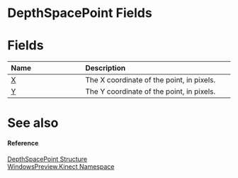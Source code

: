 DepthSpacePoint Fields  
======================  

<span id="publicfieldsSection"></span>

Fields  
======  

<table>
<colgroup>
<col width="30%" />
<col width="60%" />
</colgroup>
<thead>
<tr class="header">
<th align="left">Name</th>
<th align="left">Description</th>
</tr>
</thead>
<tbody>
<tr class="odd">
<td align="left"><a href="DepthSpacePoint_Fields/X_Field.md">X</a></td>
<td align="left">The X coordinate of the point, in pixels.</td>
</tr>
<tr class="even">
<td align="left"><a href="DepthSpacePoint_Fields/Y_Field.md">Y</a></td>
<td align="left">The Y coordinate of the point, in pixels.</td>
</tr>
</tbody>
</table>

<span id="ID4EI"></span>

See also  
========  

<span id="ID4EK"></span>
#### Reference  

[DepthSpacePoint Structure](../DepthSpacePoint_Structure.md)  
 [WindowsPreview.Kinect Namespace](../../Kinect.md)  



<!--Please do not edit the data in the comment block below.-->
<!--
TOCTitle : DepthSpacePoint Fields
RLTitle : DepthSpacePoint Fields
KeywordK : DepthSpacePoint structure, fields
KeywordA : Fields.T:WindowsPreview.Kinect.DepthSpacePoint
AssetID : Fields.T:WindowsPreview.Kinect.DepthSpacePoint
Locale : en-us
CommunityContent : 1
TargetOS : Windows
TopicType : kbSyntax
DocSet : K4Wv2
ProjType : K4Wv2Proj
Technology : Kinect for Windows
Product : Kinect for Windows SDK v2
productversion : 20
-->

